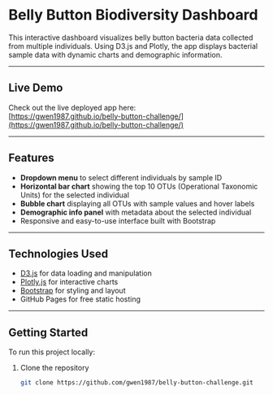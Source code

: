 # Belly Button Biodiversity Dashboard

This interactive dashboard visualizes belly button bacteria data collected from multiple individuals. Using D3.js and Plotly, the app displays bacterial sample data with dynamic charts and demographic information.

---

## Live Demo

Check out the live deployed app here:  
[https://gwen1987.github.io/belly-button-challenge/](https://gwen1987.github.io/belly-button-challenge/)

---

## Features

- **Dropdown menu** to select different individuals by sample ID
- **Horizontal bar chart** showing the top 10 OTUs (Operational Taxonomic Units) for the selected individual
- **Bubble chart** displaying all OTUs with sample values and hover labels
- **Demographic info panel** with metadata about the selected individual
- Responsive and easy-to-use interface built with Bootstrap

---

## Technologies Used

- [D3.js](https://d3js.org/) for data loading and manipulation  
- [Plotly.js](https://plotly.com/javascript/) for interactive charts  
- [Bootstrap](https://getbootstrap.com/) for styling and layout  
- GitHub Pages for free static hosting

---

## Getting Started

To run this project locally:

1. Clone the repository  
   ```bash
   git clone https://github.com/gwen1987/belly-button-challenge.git
